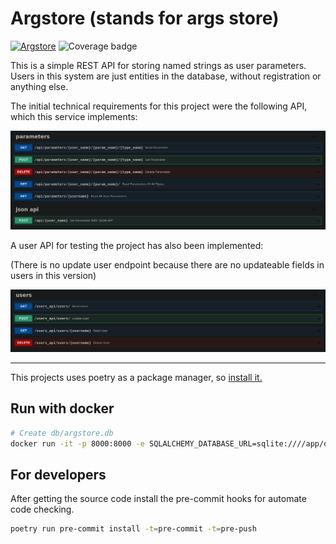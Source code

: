 # Argstore (stands for args store)

[![Argstore](https://github.com/fleshofcat/argstore/actions/workflows/ci_cd.yaml/badge.svg)](https://github.com/fleshofcat/argstore/actions/workflows/ci_cd.yaml)
![Coverage badge](https://img.shields.io/endpoint?url=https://gist.githubusercontent.com/fleshofcat/d01bb46aff24caedfa24f12d77fd3f42/raw/argstore__master.json)

This is a simple REST API for storing named strings as user parameters.
Users in this system are just entities in the database, without registration or anything else.

The initial technical requirements for this project were the following API, which this service implements:

![Required API](doc/required_api.png)

A user API for testing the project has also been implemented:

(There is no update user endpoint because there are no updateable fields in users in this version)

![Users API](doc/users_api.png)

---------

This projects uses poetry as a package manager, so [install it.](https://python-poetry.org/docs/#installation)

## Run with docker

``` bash
# Create db/argstore.db
docker run -it -p 8000:8000 -e SQLALCHEMY_DATABASE_URL=sqlite:////app/db/argstore.db -v /path/to/your/db/:/app/db argstore:latest
```

## For developers

After getting the source code install the pre-commit hooks for automate code checking.

``` bash
poetry run pre-commit install -t=pre-commit -t=pre-push
```
